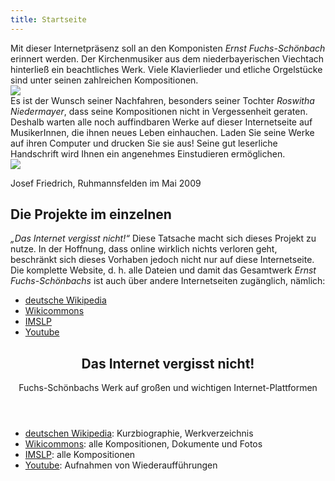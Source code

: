```yaml
---
title: Startseite
---
```


<div class="row">
<div class="4u 8u(tablet) 12u(mobile)">
Mit dieser Internetpräsenz soll an den Komponisten <i>Ernst Fuchs-Schönbach</i>
erinnert werden. Der Kirchenmusiker aus dem niederbayerischen Viechtach
hinterließ ein beachtliches Werk. Viele Klavierlieder und etliche
Orgelstücke sind unter seinen zahlreichen Kompositionen.
</div>
<div class="2u 4u(tablet) 8u(mobile)">
<img class="image" src="{{ site.baseurl }}/assets/index_fuchs-1.jpg">
</div>
<div class="4u 8u(tablet) 12u(mobile)">
Es ist der Wunsch seiner Nachfahren, besonders seiner Tochter <i>Roswitha
Niedermayer</i>, dass seine Kompositionen nicht in Vergessenheit geraten.
Deshalb warten alle noch auffindbaren Werke auf dieser Internetseite auf
MusikerInnen, die ihnen neues Leben einhauchen. Laden Sie seine Werke
auf ihren Computer und drucken Sie sie aus! Seine gut leserliche
Handschrift wird Ihnen ein angenehmes Einstudieren ermöglichen.
</div>
<div class="2u 4u(tablet) 8u(mobile)">
<img class="image" src="{{ site.baseurl }}/assets/index_fuchs-2.jpg">
</div>
</div>

Josef Friedrich, Ruhmannsfelden im Mai 2009

<h2 class="major"><span>Die Projekte im einzelnen</span></h2>

*„Das Internet vergisst nicht!“* Diese Tatsache macht sich dieses Projekt
zu nutze. In der Hoffnung, dass online wirklich nichts verloren geht,
beschränkt sich dieses Vorhaben jedoch nicht nur auf diese
Internetseite. Die komplette Website, d. h. alle Dateien und damit das
Gesamtwerk *Ernst Fuchs-Schönbachs* ist auch über andere Internetseiten
zugänglich, nämlich:

<section class="box highlight">
<ul class="special">
    <li><a href="https://de.wikipedia.org/wiki/Ernst_Fuchs-Sch%C3%B6nbach" class="icon fa-wikipedia-w"><span class="label">deutsche Wikipedia</span></a></li>
    <li><a href="https://commons.wikimedia.org/wiki/Category:Ernst_Fuchs-Sch%C3%B6nbach?uselang=de" class="icon fa-wikipedia-w"><span class="label">Wikicommons</span></a></li>
    <li><a href="http://imslp.org/wiki/Category:Fuchs-Sch%C3%B6nbach%2C_Ernst" class="icon fa-file-o"><span class="label">IMSLP</span></a></li>
    <li><a href="https://www.youtube.com/channel/UCP0ebAvPbGHJZIHNZlHnLNg" class="icon fa-youtube"><span class="label">Youtube</span></a></li>
</ul>
<header>
    <h2>Das Internet vergisst nicht!</h2>
    <p>Fuchs-Schönbachs Werk auf großen und wichtigen Internet-Plattformen</p>
</header>

</section>

* [deutschen Wikipedia](https://de.wikipedia.org/wiki/Ernst_Fuchs-Sch%C3%B6nbach): Kurzbiographie, Werkverzeichnis
* [Wikicommons](https://commons.wikimedia.org/wiki/Category:Ernst_Fuchs-Sch%C3%B6nbach?uselang=de): alle Kompositionen, Dokumente und Fotos
* [IMSLP](http://imslp.org/wiki/Category:Fuchs-Sch%C3%B6nbach%2C_Ernst): alle Kompositionen
* [Youtube](https://www.youtube.com/channel/UCP0ebAvPbGHJZIHNZlHnLNg): Aufnahmen von Wiederaufführungen